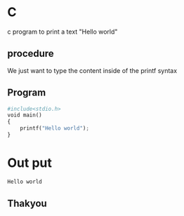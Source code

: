 # C

c program to print a text "Hello world"

## procedure 

We just want to type the content inside of the printf syntax



## Program

```python
#include<stdio.h>
void main()
{
    printf("Hello world");
}
```

# Out put

```bash
Hello world
```

## Thakyou
